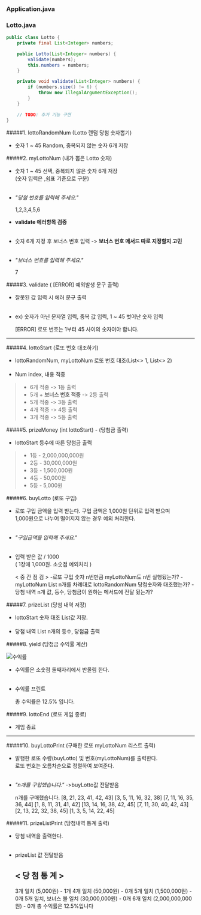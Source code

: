 ### Application.java


### Lotto.java
```java
public class Lotto {
    private final List<Integer> numbers;

    public Lotto(List<Integer> numbers) {
        validate(numbers);
        this.numbers = numbers;
    }

    private void validate(List<Integer> numbers) {
        if (numbers.size() != 6) {
            throw new IllegalArgumentException();
        }
    }

    // TODO: 추가 기능 구현
}
```
	
#####1. lottoRandomNum (Lotto 랜덤 당첨 숫자뽑기)
	   
+ 숫자 1 ~ 45 Random, 중복되지 않는 숫자 6개 저장
	
#####2. myLottoNum (내가 뽑은 Lotto 숫자)

+ 숫자 1 ~ 45 선택, 중복되지 않은 숫자 6개 저장
  <br/>(숫자 입력은 ,쉼표 기준으로 구분)
<br/><br/>
+ _"당첨 번호를 입력해 주세요."_ 
	
	1,2,3,4,5,6

+ **validate 에러항목 검증**
 <br/><br/>
+ 숫자 6개 지정 후 보너스 번호 입력 -> **보너스 번호 메서드 따로 지정할지 고민**
 <br/><br/>
+ _"보너스 번호를 입력해 주세요."_

	7

#####3. validate ( [ERROR] 예외발생 문구 출력)

+ 잘못된 값 입력 시 에러 문구 출력
<br/><br/>
+ ex) 숫자가 아닌 문자열 입력, 중복 값 입력, 1 ~ 45 벗어난 숫자 입력

	[ERROR] 로또 번호는 1부터 45 사이의 숫자여야 합니다.

---------------------------------------------------------------------------
#####4. lottoStart (로또 번호 대조하기)

+ lottoRandomNum, myLottoNum 로또 번호 대조(List<> 1, List<> 2)
<br/><br/>
+ Num index, 내용 적중

> - 6개 적중 -> 1등 출력
> - 5개 + **보너스 번호 적중** -> 2등 출력
> - 5개 적중 -> 3등 출력
> - 4개 적중 -> 4등 출력
> - 3개 적중 -> 5등 출력

#####5. prizeMoney (int lottoStart) - (당첨금 출력)

+ lottoStart 등수에 따른 당첨금 출력

> - 1등 - 2,000,000,000원
> - 2등 - 30,000,000원
> - 3등 - 1,500,000원
> - 4등 - 50,000원
> - 5등 - 5,000원

#####6. buyLotto (로또 구입)

+ 로또 구입 금액을 입력 받는다. 구입 금액은 1,000원 단위로 입력 받으며<br/> 
1,000원으로 나누어 떨어지지 않는 경우 예외 처리한다.
<br/><br/>
+ _"구입금액을 입력해 주세요."_
<br/><br/>
+ 입력 받은 값 / 1000 
<br/>( 1장에 1,000원. 소숫점 예외처리 )
	
	< 중 간 점 검 >
	-로또 구입 숫자 n번만큼 myLottoNum도 n번 실행됬는가?
	-myLottoNum List n개를 차례대로 lottoRandomNum 당첨숫자와 대조했는가?
	-당첨 내역 n개 값, 등수, 당첨금이 원하는 메서드에 전달 됬는가?

#####7. prizeList (당첨 내역 저장)

+ lottoStart 숫자 대조 List값 저장.
<br/><br/>
+ 당첨 내역 List n개의 등수, 당첨금 출력

#####8. yield (당첨금 수익률 계산)

![수익률](https://user-images.githubusercontent.com/106413731/201090898-3dfb018e-9df5-4fd3-a0fc-57a0b5d5fcb9.jpg)

+ 수익률은 소숫점 둘째자리에서 반올림 한다.
<br/><br/>
+ 수익률 프린트

	총 수익률은 12.5% 입니다.

#####9. lottoEnd (로또 게임 종료)

+ 게임 종료

---------------------------------------------------------------------

#####10. buyLottoPrint (구매한 로또 myLottoNum 리스트 출력)

+ 발행한 로또 수량(buyLotto) 및 번호(myLottoNum)를 출력한다.<br/> 
로또 번호는 오름차순으로 정렬하여 보여준다.
<br/><br/>
+ _"n개를 구입했습니다."_  ->buyLotto값 전달받음
	
	n개를 구매했습니다.
	[8, 21, 23, 41, 42, 43] 
	[3, 5, 11, 16, 32, 38] 
	[7, 11, 16, 35, 36, 44] 
	[1, 8, 11, 31, 41, 42] 
	[13, 14, 16, 38, 42, 45] 
	[7, 11, 30, 40, 42, 43] 
	[2, 13, 22, 32, 38, 45] 
	[1, 3, 5, 14, 22, 45]

#####11. prizeListPrint (당첨내역 통계 출력)

+ 당첨 내역을 출력한다.
<br/><br/>
+ prizeList 값 전달받음

	< 당 첨  통 계 >
	---
	3개 일치 (5,000원) - 1개
	4개 일치 (50,000원) - 0개
	5개 일치 (1,500,000원) - 0개
	5개 일치, 보너스 볼 일치 (30,000,000원) - 0개
	6개 일치 (2,000,000,000원) - 0개
	총 수익률은 12.5%입니다
